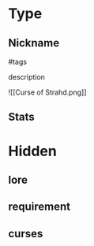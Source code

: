 # Type

## Nickname

#tags

description

![[Curse of Strahd.png]]

## Stats

# Hidden

## lore

## requirement

## curses
